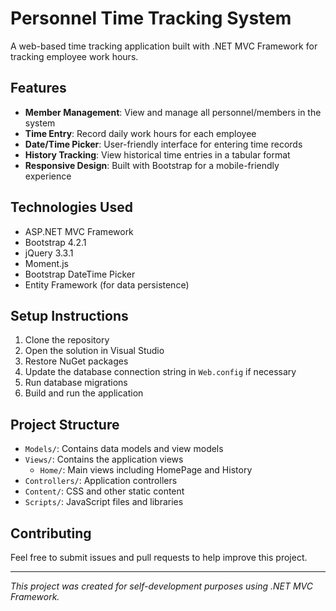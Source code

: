 # Personnel Time Tracking System

A web-based time tracking application built with .NET MVC Framework for tracking employee work hours.

## Features

- **Member Management**: View and manage all personnel/members in the system
- **Time Entry**: Record daily work hours for each employee
- **Date/Time Picker**: User-friendly interface for entering time records
- **History Tracking**: View historical time entries in a tabular format
- **Responsive Design**: Built with Bootstrap for a mobile-friendly experience

## Technologies Used

- ASP.NET MVC Framework
- Bootstrap 4.2.1
- jQuery 3.3.1
- Moment.js
- Bootstrap DateTime Picker
- Entity Framework (for data persistence)

## Setup Instructions

1. Clone the repository
2. Open the solution in Visual Studio
3. Restore NuGet packages
4. Update the database connection string in `Web.config` if necessary
5. Run database migrations
6. Build and run the application

## Project Structure

- `Models/`: Contains data models and view models
- `Views/`: Contains the application views
  - `Home/`: Main views including HomePage and History
- `Controllers/`: Application controllers
- `Content/`: CSS and other static content
- `Scripts/`: JavaScript files and libraries

## Contributing

Feel free to submit issues and pull requests to help improve this project.

---
*This project was created for self-development purposes using .NET MVC Framework.*

